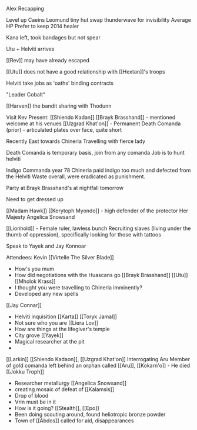 
Alex Recapping

Level up Caeins
	Leomund tiny hut
	swap thunderwave for invisibility
	Average HP
	Prefer to keep 2014 healer

Kana left, took bandages but not spear

Utu + Helviti arrives

[[Rev]] may have already escaped

[[Utu]] does not have a good relationship with [[Hextan]]'s troops

Helviti take jobs as 'oaths' binding contracts

"Leader Cobalt"

[[Harven]] the bandit sharing with Thodunn


Visit Kev
Present: 
	[[Shiendo Kadan]]
	[[Brayk Brasshand]] - mentioned welcome at his venues
	[[Uzgrad Khat'on]] - Permanent Death Comanda (prior) - articulated plates over face, quite short

Recently East towards Chineria
Travelling with fierce lady

Death Comanda is temporary basis, join from any comanda
	Job is to hunt helviti

Indigo Commanda year 78 
Chineria paid indigo too much and defected from the Helviti Waste overall, were eradicated as punishment.


Party at Brayk Brasshand's at nightfall tomorrow

Need to get dressed up

[[Madam Hawk]] 
[[Kerytoph Myondo]] - high defender of the protector
Her Majesty
Angelica Snowsand

[[Lionhold]] - Female ruler, lawless bunch
Recruiting slaves (living under the thumb of oppression), specifically looking for those with tattoos

Speak to Yayek and Jay Konnoar

Attendees:
Kevin
[[Virtelle The Silver Blade]]
- How's you mum
- How did negotiations with the Huascans go
[[Brayk Brasshand]]
[[Utu]]
[[Mholok Krass]]
- I thought you were travelling to Chineria imminently?
- Developed any new spells

[[Jay Connar]]
- Helviti inquisition
[[Karta]]
[[Toryk Jamal]]
- Not sure who you are
[[Liera Lov]]
- How are things at the lifegiver's temple
- City grove
[[Yayek]]
- Magical researcher at the pit
- 
[[Larkin]]
[[Shiendo Kadaon]], [[Uzgrad Khat'on]]
	Interrogating Aru
	Member of gold comanda left behind an orphan called [[Aru]], [[Kokarn'o]] 
	- He died 
[[Jokku Troph]]
 - Researcher metallurgy
[[Angelica Snowsand]]
 - creating mosaic of defeat of [[Kalamsis]]
 - Drop of blood
- Vrin must be in it
- How is it going?
[[Stealth]], [[Epo]]
- Been doing scouting around, found heliotropic bronze powder
- Town of [[Abdos]] called for aid, disappearances









